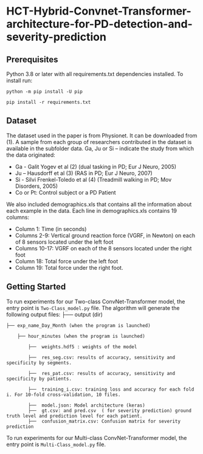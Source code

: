 # HCT-Hybrid-Convnet-Transformer-architecture-for-PD-detection-and-severity-prediction

## Prerequisites
Python 3.8 or later with all requirements.txt dependencies installed. To install run:


`python -m pip install -U pip`

`pip install -r requirements.txt`


## Dataset
The dataset used in the paper is from Physionet. It can be downloaded from (1). A sample from each group of researchers contributed in the dataset is available in the subfolder data. 
Ga, Ju or Si – indicate the study from which the data originated:
* Ga - Galit Yogev et al (2) (dual tasking in PD; Eur J Neuro, 2005)
* Ju – Hausdorff et al (3) (RAS in PD; Eur J Neuro, 2007)
* Si - Silvi Frenkel-Toledo et al (4) (Treadmill walking in PD; Mov Disorders, 2005)
* Co or Pt: Control subject or a PD Patient

We also included demographics.xls that contains all the information about each example in the data.
Each line in demographics.xls contains 19 columns:

* Column      1:   Time (in seconds)
* Columns   2-9:   Vertical ground reaction force (VGRF, in Newton) on each of 8
	  	  sensors located under the left foot
* Columns 10-17:   VGRF on each of the 8 sensors located under the right foot
* Column     18:   Total force under the left foot
* Column     19:   Total force under the right foot.

## Getting Started
To run experiments for our Two-class ConvNet-Transformer model, the entry point is `Two-Class_model.py` file.
The algorithm will generate the following output files:
├── output (dir)

    ├── exp_name_Day_Month (when the program is launched) 
    
        ├── hour_minutes (when the program is launched)  
	
            ├──  weights.hdf5 : weights of the model
	    
            ├──  res_seg.csv: results of accuracy, sensitivity and specificity by segments.
	    
            ├──  res_pat.csv: results of accuracy, sensitivity and specificity by patients. 
	    
            ├──  training_i.csv: training loss and accuracy for each fold i. For 10-fold cross-validation, 10 files. 
	    
            ├──  model.json: Model architecture (keras)
            ├──  gt.csv: and pred.csv  ( for severity prediction) ground truth level and prediction level for each patient.
            ├──  confusion_matrix.csv: Confusion matrix for severity prediction

To run experiments for our Multi-class ConvNet-Transformer model, the entry point is `Multi-Class_model.py` file.



